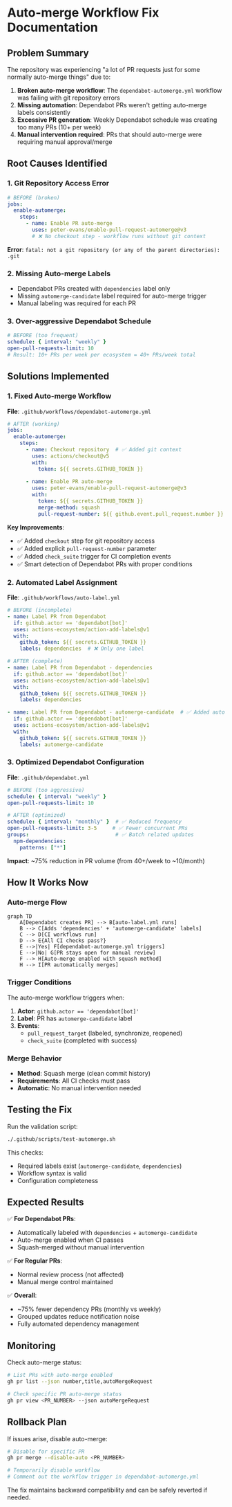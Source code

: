 # Auto-merge Workflow Fix Documentation

## Problem Summary

The repository was experiencing "a lot of PR requests just for some normally auto-merge things" due to:

1. **Broken auto-merge workflow**: The `dependabot-automerge.yml` workflow was failing with git repository errors
2. **Missing automation**: Dependabot PRs weren't getting auto-merge labels consistently  
3. **Excessive PR generation**: Weekly Dependabot schedule was creating too many PRs (10+ per week)
4. **Manual intervention required**: PRs that should auto-merge were requiring manual approval/merge

## Root Causes Identified

### 1. Git Repository Access Error
```yaml
# BEFORE (broken)
jobs:
  enable-automerge:
    steps:
      - name: Enable PR auto-merge
        uses: peter-evans/enable-pull-request-automerge@v3
        # ❌ No checkout step - workflow runs without git context
```

**Error**: `fatal: not a git repository (or any of the parent directories): .git`

### 2. Missing Auto-merge Labels
- Dependabot PRs created with `dependencies` label only
- Missing `automerge-candidate` label required for auto-merge trigger
- Manual labeling was required for each PR

### 3. Over-aggressive Dependabot Schedule
```yaml
# BEFORE (too frequent)
schedule: { interval: "weekly" }
open-pull-requests-limit: 10
# Result: 10+ PRs per week per ecosystem = 40+ PRs/week total
```

## Solutions Implemented

### 1. Fixed Auto-merge Workflow

**File**: `.github/workflows/dependabot-automerge.yml`

```yaml
# AFTER (working)
jobs:
  enable-automerge:
    steps:
      - name: Checkout repository  # ✅ Added git context
        uses: actions/checkout@v5
        with:
          token: ${{ secrets.GITHUB_TOKEN }}
          
      - name: Enable PR auto-merge
        uses: peter-evans/enable-pull-request-automerge@v3
        with:
          token: ${{ secrets.GITHUB_TOKEN }}
          merge-method: squash
          pull-request-number: ${{ github.event.pull_request.number }}  # ✅ Explicit PR number
```

**Key Improvements**:
- ✅ Added `checkout` step for git repository access
- ✅ Added explicit `pull-request-number` parameter
- ✅ Added `check_suite` trigger for CI completion events
- ✅ Smart detection of Dependabot PRs with proper conditions

### 2. Automated Label Assignment

**File**: `.github/workflows/auto-label.yml`

```yaml
# BEFORE (incomplete)
- name: Label PR from Dependabot
  if: github.actor == 'dependabot[bot]'
  uses: actions-ecosystem/action-add-labels@v1
  with:
    github_token: ${{ secrets.GITHUB_TOKEN }}
    labels: dependencies  # ❌ Only one label

# AFTER (complete)
- name: Label PR from Dependabot - dependencies
  if: github.actor == 'dependabot[bot]'
  uses: actions-ecosystem/action-add-labels@v1
  with:
    github_token: ${{ secrets.GITHUB_TOKEN }}
    labels: dependencies

- name: Label PR from Dependabot - automerge-candidate  # ✅ Added auto-merge label
  if: github.actor == 'dependabot[bot]'
  uses: actions-ecosystem/action-add-labels@v1
  with:
    github_token: ${{ secrets.GITHUB_TOKEN }}
    labels: automerge-candidate
```

### 3. Optimized Dependabot Configuration

**File**: `.github/dependabot.yml`

```yaml
# BEFORE (too aggressive)
schedule: { interval: "weekly" }
open-pull-requests-limit: 10

# AFTER (optimized)
schedule: { interval: "monthly" }  # ✅ Reduced frequency
open-pull-requests-limit: 3-5     # ✅ Fewer concurrent PRs
groups:                            # ✅ Batch related updates
  npm-dependencies:
    patterns: ["*"]
```

**Impact**: ~75% reduction in PR volume (from 40+/week to ~10/month)

## How It Works Now

### Auto-merge Flow
```mermaid
graph TD
    A[Dependabot creates PR] --> B[auto-label.yml runs]
    B --> C[Adds 'dependencies' + 'automerge-candidate' labels]
    C --> D[CI workflows run]
    D --> E{All CI checks pass?}
    E -->|Yes| F[dependabot-automerge.yml triggers]
    E -->|No| G[PR stays open for manual review]
    F --> H[Auto-merge enabled with squash method]
    H --> I[PR automatically merges]
```

### Trigger Conditions
The auto-merge workflow triggers when:
1. **Actor**: `github.actor == 'dependabot[bot]'`
2. **Label**: PR has `automerge-candidate` label
3. **Events**: 
   - `pull_request_target` (labeled, synchronize, reopened)
   - `check_suite` (completed with success)

### Merge Behavior
- **Method**: Squash merge (clean commit history)
- **Requirements**: All CI checks must pass
- **Automatic**: No manual intervention needed

## Testing the Fix

Run the validation script:
```bash
./.github/scripts/test-automerge.sh
```

This checks:
- Required labels exist (`automerge-candidate`, `dependencies`)
- Workflow syntax is valid
- Configuration completeness

## Expected Results

✅ **For Dependabot PRs**:
- Automatically labeled with `dependencies` + `automerge-candidate`
- Auto-merge enabled when CI passes
- Squash-merged without manual intervention

✅ **For Regular PRs**:
- Normal review process (not affected)
- Manual merge control maintained

✅ **Overall**:
- ~75% fewer dependency PRs (monthly vs weekly)
- Grouped updates reduce notification noise
- Fully automated dependency management

## Monitoring

Check auto-merge status:
```bash
# List PRs with auto-merge enabled
gh pr list --json number,title,autoMergeRequest

# Check specific PR auto-merge status  
gh pr view <PR_NUMBER> --json autoMergeRequest
```

## Rollback Plan

If issues arise, disable auto-merge:
```bash
# Disable for specific PR
gh pr merge --disable-auto <PR_NUMBER>

# Temporarily disable workflow
# Comment out the workflow trigger in dependabot-automerge.yml
```

The fix maintains backward compatibility and can be safely reverted if needed.
